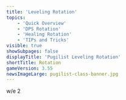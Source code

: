 ```yaml
---
title: 'Leveling Rotation'
topics:
    - 'Quick Overview'
    - 'DPS Rotation'
    - 'Healing Rotation'
    - 'TIPs and Tricks'
visible: true
showSubpages: false
displayTitle: 'Pugilist Leveling Rotation'
shortTitle: Rotation
gameVersion: 3.55
newsImageLarge: pugilist-class-banner.jpg
---
```


w/e 2